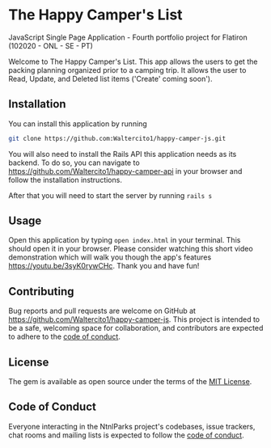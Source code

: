 # The Happy Camper's List
JavaScript Single Page Application - Fourth portfolio project for Flatiron (102020 - ONL - SE - PT)

Welcome to The Happy Camper's List. This app allows the users to get the packing planning organized prior to a camping trip. It allows the user to Read, Update, and Deleted list items ('Create' coming soon'). 

## Installation
You can install this application by running 
```bash
git clone https://github.com:Waltercito1/happy-camper-js.git
``` 
You will also need to install the Rails API this application needs as its backend.
To do so, you can navigate to https://github.com/Waltercito1/happy-camper-api in your browser and follow the installation instructions.

After that you will need to start the server by running ```rails s```

## Usage
Open this application by typing ```open index.html``` in your terminal. This should open it in your browser. Please consider watching this short video demonstration which will walk you though the app's features https://youtu.be/3syK0rywCHc. Thank you and have fun!

## Contributing
Bug reports and pull requests are welcome on GitHub at https://github.com/Waltercito1/happy-camper-js.
This project is intended to be a safe, welcoming space for collaboration, and contributors are expected to adhere to the [code of conduct](https://github.com/Waltercito1/happy-camper-js/blob/master/CODE_OF_CONDUCT.md).

## License
The gem is available as open source under the terms of the [MIT License](https://github.com/Waltercito1/happy-camper-js/blob/master/LICENSE).

## Code of Conduct
Everyone interacting in the NtnlParks project's codebases, issue trackers, chat rooms and mailing lists is expected to follow the [code of conduct](https://github.com/Waltercito1/happy-camper-js/blob/master/CODE_OF_CONDUCT.md).
